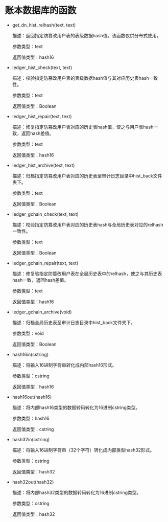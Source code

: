 # 账本数据库的函数

-   get\_dn\_hist\_relhash\(text, text\)

    描述：返回指定防篡改用户表的表级数据hash值。该函数仅供分布式使用。

    参数类型：text

    返回值类型：hash16


-   ledger\_hist\_check\(text, text\)

    描述：校验指定防篡改用户表的表级数据hash值与其对应历史表hash一致性。

    参数类型：text

    返回值类型：Boolean


-   ledger\_hist\_repair\(text, text\)

    描述：修复指定防篡改用户表对应的历史表hash值，使之与用户表hash一致，返回hash差值。

    参数类型：text

    返回值类型：hash16


-   ledger\_hist\_archive\(text, text\)

    描述：归档指定防篡改用户表对应的历史表至审计日志目录中hist\_back文件夹下。

    参数类型：text

    返回值类型：Boolean


-   ledger\_gchain\_check\(text, text\)

    描述：校验指定防篡改用户表对应的历史表hash与全局历史表对应的relhash一致性。

    参数类型：text

    返回值类型：Boolean


-   ledger\_gchain\_repair\(text, text\)

    描述：修复验指定防篡改用户表在全局历史表中的relhash，使之与其历史表hash一致，返回hash差值。

    参数类型：text

    返回值类型：hash16


-   ledger\_gchain\_archive\(void\)

    描述：归档全局历史表至审计日志目录中hist\_back文件夹下。

    参数类型：void

    返回值类型：Boolean


-   hash16in\(cstring\)

    描述：将输入16进制字符串转化成内部hash16形式。

    参数类型：cstring

    返回值类型：hash16


-   hash16out\(hash16\)

    描述：将内部hash16类型的数据转码转化为16进制cstring类型。

    参数类型：hash16

    返回值类型：cstring


-   hash32in\(cstring\)

    描述：将输入16进制字符串（32个字符）转化成内部类型hash32形式。

    参数类型：cstring

    返回值类型：hash32


-   hash32out\(hash32\)

    描述：将内部hash32类型的数据转码转化为16进制cstring类型。

    参数类型：cstring

    返回值类型：hash32
